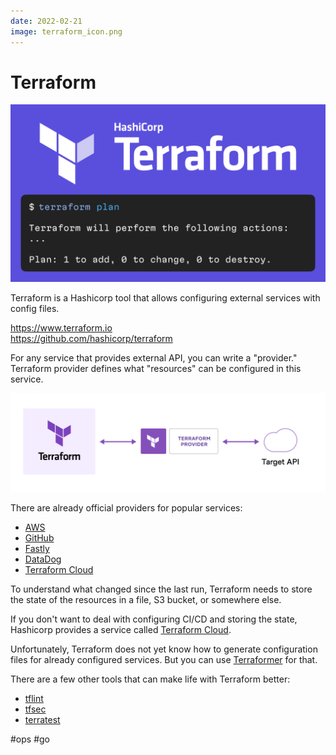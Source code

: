 ```yaml
---
date: 2022-02-21
image: terraform_icon.png
---
```


# Terraform

![Terraform](terraform.png)

Terraform is a Hashicorp tool that allows configuring external services with config files.

https://www.terraform.io  
https://github.com/hashicorp/terraform

For any service that provides external API, you can write a "provider." Terraform provider defines what "resources" can be configured in this service.

![Terraform Provider](terraform-provider.png)

There are already official providers for popular services:

- [AWS](https://registry.terraform.io/providers/hashicorp/aws/latest/docs)
- [GitHub](https://registry.terraform.io/providers/integrations/github/latest/docs/)
- [Fastly](https://registry.terraform.io/providers/fastly/fastly/latest/docs)
- [DataDog](https://registry.terraform.io/providers/DataDog/datadog/latest/docs)
- [Terraform Cloud](https://registry.terraform.io/providers/hashicorp/tfe/latest/docs)

To understand what changed since the last run, Terraform needs to store the state of the resources in a file, S3 bucket, or somewhere else.

If you don't want to deal with configuring CI/CD and storing the state, Hashicorp provides a service called [Terraform Cloud](https://cloud.hashicorp.com/products/terraform).

Unfortunately, Terraform does not yet know how to generate configuration files for already configured services.
But you can use [Terraformer](https://github.com/GoogleCloudPlatform/terraformer) for that.

There are a few other tools that can make life with Terraform better:

- [tflint](https://github.com/terraform-linters/tflint)
- [tfsec](https://github.com/aquasecurity/tfsec)
- [terratest](https://github.com/gruntwork-io/terratest)

#ops #go
